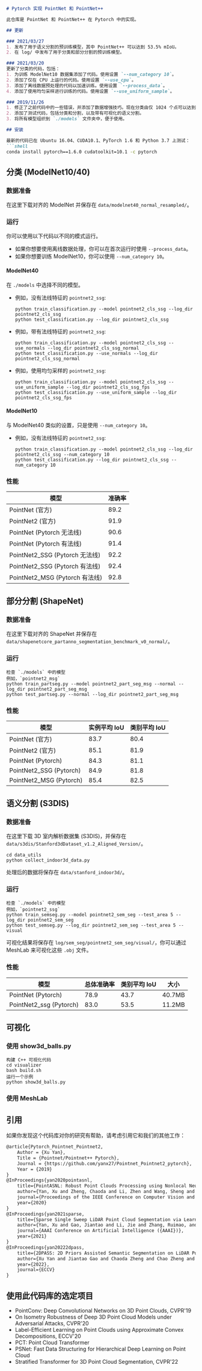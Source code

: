 ```markdown
# Pytorch 实现 PointNet 和 PointNet++

此仓库是 PointNet 和 PointNet++ 在 Pytorch 中的实现。

## 更新

### 2021/03/27
1. 发布了用于语义分割的预训练模型，其中 PointNet++ 可以达到 53.5% mIoU。
2. 在 log/ 中发布了用于分类和部分分割的预训练模型。

### 2021/03/20
更新了分类的代码，包括：
1. 为训练 ModelNet10 数据集添加了代码。使用设置 `--num_category 10`。
2. 添加了仅在 CPU 上运行的代码。使用设置 `--use_cpu`。
3. 添加了离线数据预处理的代码以加速训练。使用设置 `--process_data`。
4. 添加了使用均匀采样进行训练的代码。使用设置 `--use_uniform_sample`。

### 2019/11/26
1. 修正了之前代码中的一些错误，并添加了数据增强技巧。现在分类由仅 1024 个点可以达到 92.8%！
2. 添加了测试代码，包括分类和分割，以及带有可视化的语义分割。
3. 将所有模型组织到 `./models` 文件夹中，便于使用。

## 安装

最新的代码已在 Ubuntu 16.04、CUDA10.1、PyTorch 1.6 和 Python 3.7 上测试：
```shell
conda install pytorch==1.6.0 cudatoolkit=10.1 -c pytorch
```

## 分类 (ModelNet10/40)

### 数据准备
在这里下载对齐的 ModelNet 并保存在 `data/modelnet40_normal_resampled/`。

### 运行
你可以使用以下代码以不同的模式运行。
- 如果你想要使用离线数据处理，你可以在首次运行时使用 `--process_data`。
- 如果你想要训练 ModelNet10，你可以使用 `--num_category 10`。

#### ModelNet40
在 `./models` 中选择不同的模型。
- 例如，没有法线特征的 `pointnet2_ssg`:
  ```shell
  python train_classification.py --model pointnet2_cls_ssg --log_dir pointnet2_cls_ssg
  python test_classification.py --log_dir pointnet2_cls_ssg
  ```
- 例如，带有法线特征的 `pointnet2_ssg`:
  ```shell
  python train_classification.py --model pointnet2_cls_ssg --use_normals --log_dir pointnet2_cls_ssg_normal
  python test_classification.py --use_normals --log_dir pointnet2_cls_ssg_normal
  ```
- 例如，使用均匀采样的 `pointnet2_ssg`:
  ```shell
  python train_classification.py --model pointnet2_cls_ssg --use_uniform_sample --log_dir pointnet2_cls_ssg_fps
  python test_classification.py --use_uniform_sample --log_dir pointnet2_cls_ssg_fps
  ```

#### ModelNet10
与 ModelNet40 类似的设置，只是使用 `--num_category 10`。
- 例如，没有法线特征的 `pointnet2_ssg`:
  ```shell
  python train_classification.py --model pointnet2_cls_ssg --log_dir pointnet2_cls_ssg --num_category 10
  python test_classification.py --log_dir pointnet2_cls_ssg --num_category 10
  ```

### 性能

| 模型                          | 准确率  |
|-----------------------------|------|
| PointNet (官方)               | 89.2 |
| PointNet2 (官方)              | 91.9 |
| PointNet (Pytorch 无法线)      | 90.6 |
| PointNet (Pytorch 有法线)      | 91.4 |
| PointNet2_SSG (Pytorch 无法线) | 92.2 |
| PointNet2_SSG (Pytorch 有法线) | 92.4 |
| PointNet2_MSG (Pytorch 有法线) | 92.8 |

## 部分分割 (ShapeNet)

### 数据准备
在这里下载对齐的 ShapeNet 并保存在 `data/shapenetcore_partanno_segmentation_benchmark_v0_normal/`。

### 运行
```
检查 `./models` 中的模型
例如，`pointnet2_msg`
python train_partseg.py --model pointnet2_part_seg_msg --normal --log_dir pointnet2_part_seg_msg
python test_partseg.py --normal --log_dir pointnet2_part_seg_msg
```

### 性能

| 模型                      | 实例平均 IoU | 类别平均 IoU |
|-------------------------|----------|----------|
| PointNet (官方)           | 83.7     | 80.4     |
| PointNet2 (官方)          | 85.1     | 81.9     |
| PointNet (Pytorch)      | 84.3     | 81.1     |
| PointNet2_SSG (Pytorch) | 84.9     | 81.8     |
| PointNet2_MSG (Pytorch) | 85.4     | 82.5     |

## 语义分割 (S3DIS)

### 数据准备
在这里下载 3D 室内解析数据集 (S3DIS)，并保存在 `data/s3dis/Stanford3dDataset_v1.2_Aligned_Version/`。
```shell
cd data_utils
python collect_indoor3d_data.py
```
处理后的数据将保存在 `data/stanford_indoor3d/`。

### 运行
```
检查 `./models` 中的模型
例如，`pointnet2_ssg`
python train_semseg.py --model pointnet2_sem_seg --test_area 5 --log_dir pointnet2_sem_seg
python test_semseg.py --log_dir pointnet2_sem_seg --test_area 5 --visual
```
可视化结果将保存在 `log/sem_seg/pointnet2_sem_seg/visual/`，你可以通过 MeshLab 来可视化这些 `.obj` 文件。

### 性能

| 模型                      | 总体准确率 | 类别平均 IoU | 大小     |
|-------------------------|-------|----------|--------|
| PointNet (Pytorch)      | 78.9  | 43.7     | 40.7MB |
| PointNet2_ssg (Pytorch) | 83.0  | 53.5     | 11.2MB |

## 可视化

### 使用 show3d_balls.py

```
构建 C++ 可视化代码
cd visualizer
bash build.sh
运行一个示例
python show3d_balls.py
```

### 使用 MeshLab

## 引用

如果你发现这个代码库对你的研究有帮助，请考虑引用它和我们的其他工作：

```markdown
@article{Pytorch_Pointnet_Pointnet2,
    Author = {Xu Yan},
    Title = {Pointnet/Pointnet++ Pytorch},
    Journal = {https://github.com/yanx27/Pointnet_Pointnet2_pytorch},
    Year = {2019}
}
@InProceedings{yan2020pointasnl,
    title={PointASNL: Robust Point Clouds Processing using Nonlocal Neural Networks with Adaptive Sampling},
    author={Yan, Xu and Zheng, Chaoda and Li, Zhen and Wang, Sheng and Cui, Shuguang},
    journal={Proceedings of the IEEE Conference on Computer Vision and Pattern Recognition},
    year={2020}
}
@InProceedings{yan2021sparse,
    title={Sparse Single Sweep LiDAR Point Cloud Segmentation via Learning Contextual Shape Priors from Scene Completion},
    author={Yan, Xu and Gao, Jiantao and Li, Jie and Zhang, Ruimao, and Li, Zhen and Huang, Rui and Cui, Shuguang},
    journal={AAAI Conference on Artificial Intelligence ({AAAI})},
    year={2021}
}
@InProceedings{yan20222dpass,
    title={2DPASS: 2D Priors Assisted Semantic Segmentation on LiDAR Point Clouds}, 
    author={Xu Yan and Jiantao Gao and Chaoda Zheng and Chao Zheng and Ruimao Zhang and Shuguang Cui and Zhen Li},
    year={2022},
    journal={ECCV}
}
```

## 使用此代码库的选定项目

- PointConv: Deep Convolutional Networks on 3D Point Clouds, CVPR'19
- On Isometry Robustness of Deep 3D Point Cloud Models under Adversarial Attacks, CVPR'20
- Label-Efficient Learning on Point Clouds using Approximate Convex Decompositions, ECCV'20
- PCT: Point Cloud Transformer
- PSNet: Fast Data Structuring for Hierarchical Deep Learning on Point Cloud
- Stratified Transformer for 3D Point Cloud Segmentation, CVPR'22
```